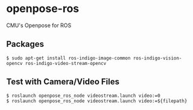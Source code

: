 # openpose-ros
CMU's Openpose for ROS

## Packages

```
$ sudo apt-get install ros-indigo-image-common ros-indigo-vision-opencv ros-indigo-video-stream-opencv
```
## Test with Camera/Video Files

```
$ roslaunch openpose_ros_node videostream.launch video:=0
$ roslaunch openpose_ros_node videostream.launch video:=${filepath}
```
